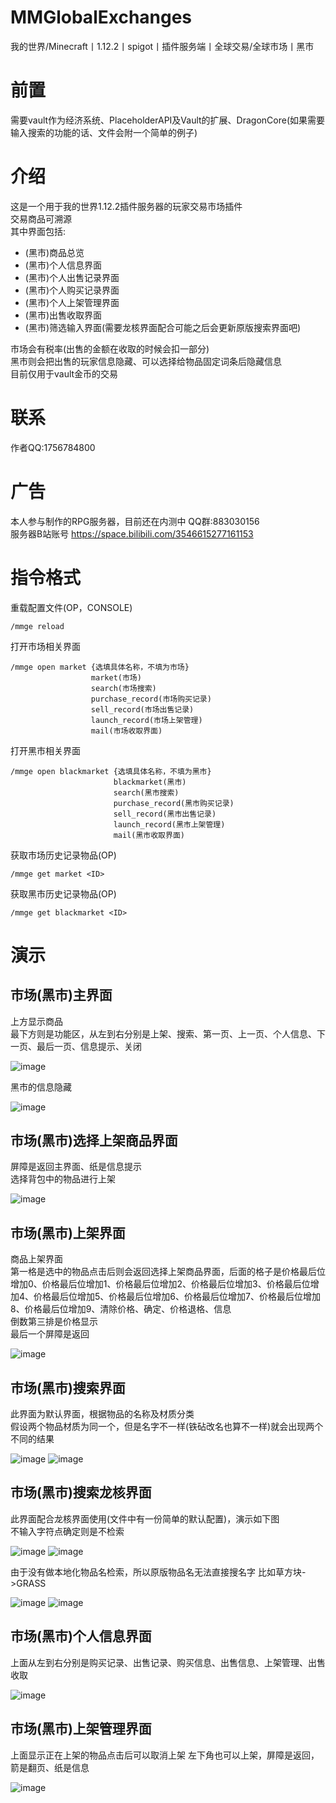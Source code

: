 MMGlobalExchanges
==
我的世界/Minecraft丨1.12.2丨spigot丨插件服务端丨全球交易/全球市场丨黑市

前置
==
需要vault作为经济系统、PlaceholderAPI及Vault的扩展、DragonCore(如果需要输入搜索的功能的话、文件会附一个简单的例子)

介绍
==
这是一个用于我的世界1.12.2插件服务器的玩家交易市场插件  
交易商品可溯源  
其中界面包括:  

* (黑市)商品总览  
* (黑市)个人信息界面  
* (黑市)个人出售记录界面  
* (黑市)个人购买记录界面  
* (黑市)个人上架管理界面  
* (黑市)出售收取界面  
* (黑市)筛选输入界面(需要龙核界面配合可能之后会更新原版搜索界面吧)  
  
市场会有税率(出售的金额在收取的时候会扣一部分)  
黑市则会把出售的玩家信息隐藏、可以选择给物品固定词条后隐藏信息  
目前仅用于vault金币的交易

联系
==
作者QQ:1756784800

广告
==
本人参与制作的RPG服务器，目前还在内测中 QQ群:883030156  
服务器B站账号 https://space.bilibili.com/3546615277161153

指令格式
==
重载配置文件(OP，CONSOLE)

    /mmge reload

打开市场相关界面  

    /mmge open market {选填具体名称，不填为市场}
                      market(市场)
                      search(市场搜索)
                      purchase_record(市场购买记录)
                      sell_record(市场出售记录)
                      launch_record(市场上架管理)
                      mail(市场收取界面)

打开黑市相关界面

    /mmge open blackmarket {选填具体名称，不填为黑市}
                           blackmarket(黑市)
                           search(黑市搜索)
                           purchase_record(黑市购买记录)
                           sell_record(黑市出售记录)
                           launch_record(黑市上架管理)
                           mail(黑市收取界面)

获取市场历史记录物品(OP)

    /mmge get market <ID>

获取黑市历史记录物品(OP)

    /mmge get blackmarket <ID>

演示
==
市场(黑市)主界面
--
上方显示商品  
最下方则是功能区，从左到右分别是上架、搜索、第一页、上一页、个人信息、下一页、最后一页、信息提示、关闭  

![image](https://github.com/user-attachments/assets/8c336a15-71d3-4410-a6c6-2dc1f39d1a5d)  
  
黑市的信息隐藏  
  
![image](https://github.com/user-attachments/assets/173a939b-9c17-4f4a-9df1-590ae6c78641)


市场(黑市)选择上架商品界面
--
屏障是返回主界面、纸是信息提示  
选择背包中的物品进行上架  

![image](https://github.com/user-attachments/assets/06558ae0-a8ec-455f-adb4-7e84c2c6e12d)


市场(黑市)上架界面
--
商品上架界面  
第一格是选中的物品点击后则会返回选择上架商品界面，后面的格子是价格最后位增加0、价格最后位增加1、价格最后位增加2、价格最后位增加3、价格最后位增加4、价格最后位增加5、价格最后位增加6、价格最后位增加7、价格最后位增加8、价格最后位增加9、清除价格、确定、价格退格、信息  
倒数第三排是价格显示  
最后一个屏障是返回

![image](https://github.com/user-attachments/assets/d6bfe6cc-80c5-4a88-83f1-76bc3de103d8)


市场(黑市)搜索界面
--
此界面为默认界面，根据物品的名称及材质分类  
假设两个物品材质为同一个，但是名字不一样(铁砧改名也算不一样)就会出现两个不同的结果

![image](https://github.com/user-attachments/assets/8ab9db05-b86c-4108-b2da-2af44900b596)
![image](https://github.com/user-attachments/assets/f6cc35b7-a203-4056-ade3-3e35baad96fb)


市场(黑市)搜索龙核界面
--
此界面配合龙核界面使用(文件中有一份简单的默认配置)，演示如下图  
不输入字符点确定则是不检索  

![image](https://github.com/user-attachments/assets/2bcd31ae-291f-4cc7-9729-4e27aaa69a82)
![image](https://github.com/user-attachments/assets/9d43853e-c44c-48fe-a11d-28e92c3a1ec1)  

由于没有做本地化物品名检索，所以原版物品名无法直接搜名字 比如草方块->GRASS  

![image](https://github.com/user-attachments/assets/b02e3b8a-d7c7-4a3c-ab91-734610a01dfa)
![image](https://github.com/user-attachments/assets/ed13897b-8a52-4a81-8790-14a3822365d3)

市场(黑市)个人信息界面
--
上面从左到右分别是购买记录、出售记录、购买信息、出售信息、上架管理、出售收取  

![image](https://github.com/user-attachments/assets/d742609c-c87c-4197-877f-947dd4108f8a)

市场(黑市)上架管理界面
--
上面显示正在上架的物品点击后可以取消上架
左下角也可以上架，屏障是返回，箭是翻页、纸是信息  

![image](https://github.com/user-attachments/assets/80b3b1bb-fea7-4256-bd6d-e21858a0910f)
